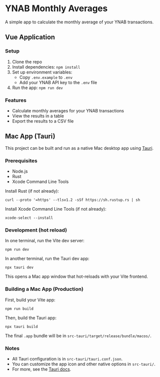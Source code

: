 # YNAB Monthly Averages

A simple app to calculate the monthly average of your YNAB transactions.

## Vue Application

### Setup

1. Clone the repo
2. Install dependencies: `npm install`
3. Set up environment variables:
   - Copy `.env.example` to `.env`
   - Add your YNAB API key to the `.env` file
4. Run the app: `npm run dev`

### Features

- Calculate monthly averages for your YNAB transactions
- View the results in a table
- Export the results to a CSV file

## Mac App (Tauri)

This project can be built and run as a native Mac desktop app using [Tauri](https://tauri.app/).

### Prerequisites
- Node.js
- Rust
- Xcode Command Line Tools

Install Rust (if not already):
```
curl --proto '=https' --tlsv1.2 -sSf https://sh.rustup.rs | sh
```

Install Xcode Command Line Tools (if not already):
```
xcode-select --install
```

### Development (hot reload)
In one terminal, run the Vite dev server:
```
npm run dev
```

In another terminal, run the Tauri dev app:
```
npx tauri dev
```

This opens a Mac app window that hot-reloads with your Vite frontend.

### Building a Mac App (Production)
First, build your Vite app:
```
npm run build
```
Then, build the Tauri app:
```
npx tauri build
```
The final `.app` bundle will be in `src-tauri/target/release/bundle/macos/`.

### Notes
- All Tauri configuration is in `src-tauri/tauri.conf.json`.
- You can customize the app icon and other native options in `src-tauri/`.
- For more, see the [Tauri docs](https://tauri.app/v1/guides/getting-started/prerequisites/).
